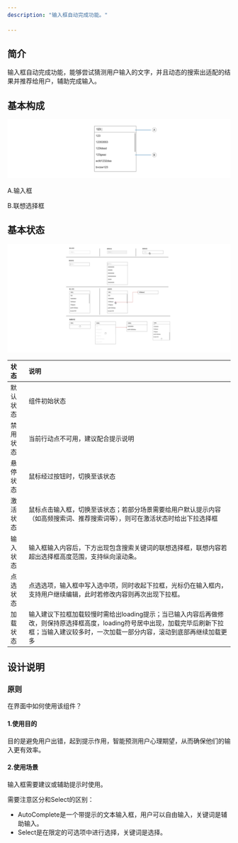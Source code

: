 ```yaml
---
description: "输入框自动完成功能。"

---
```


<!--副标题具体写法见源代码模式-->

## 简介

输入框自动完成功能，能够尝试猜测⽤户输⼊的⽂字，并且动态的搜索出适配的结果并推荐给⽤户，辅助完成输⼊。

## 基本构成

![基本构成](../../../images/Autocomplete/基本构成.png)

A.输入框

B.联想选择框




## 


## 基本状态

![状态集合](../../../images/状态集合.png)

| 状态     | 说明                                                         |
| :------- | :----------------------------------------------------------- |
| 默认状态 | 组件初始状态                                                 |
| 禁用状态 | 当前行动点不可用，建议配合提示说明                           |
| 悬停状态 | 鼠标经过按钮时，切换至该状态                                 |
| 激活状态 | 鼠标点击输入框，切换至该状态；若部分场景需要给用户默认提示内容（如高频搜索词、推荐搜索词等），则可在激活状态时给出下拉选择框 |
| 输入状态 | 输入框输入内容后，下方出现包含搜索关键词的联想选择框，联想内容若超出选择框高度范围，支持纵向滚动条。 |
| 点选状态 | 点选选项，输入框中写入选中项，同时收起下拉框，光标仍在输入框内，支持用户继续编辑，此时若修改内容则再次出现下拉框。 |
| 加载状态 | 输入建议下拉框加载较慢时需给出loading提示；当已输入内容后再做修改，则保持原选择框高度，loading符号居中出现，加载完毕后刷新下拉框；当输入建议较多时，一次加载一部分内容，滚动到底部再继续加载更多 |



## 设计说明

### 原则

在界面中如何使用该组件？

#### 1.使用目的

⽬的是避免⽤户出错，起到提示作⽤，智能预测⽤户⼼理期望，从⽽确保他们的输⼊更有效率。



#### 2.使用场景

输入框需要建议或辅助提示时使用。



需要注意区分和Select的区别：

- AutoComplete是一个带提示的文本输入框，用户可以自由输入，关键词是辅助输入。
- Select是在限定的可选项中进行选择，关键词是选择。
